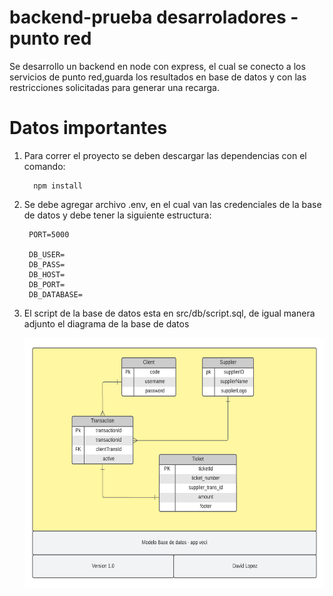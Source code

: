 ﻿# backend-prueba desarroladores - punto red
 
 Se desarrollo un backend en node con express, el cual se conecto a los servicios de punto red,guarda los resultados en base de datos y con las restricciones solicitadas para generar una recarga. 


# Datos importantes

1. Para correr el proyecto se deben descargar las dependencias con el comando:
                        
         npm install 
 
2. Se debe agregar archivo .env, en el cual van las credenciales de la base de datos y debe tener la siguiente estructura:

        PORT=5000

        DB_USER=
        DB_PASS=
        DB_HOST=
        DB_PORT=
        DB_DATABASE=
        
3. El script de la base de datos esta en src/db/script.sql, de igual manera adjunto el diagrama de la base de datos
 
     
    <img src="./readme-imgs/Modelo%20Base%20de%20datos.png" width="600" height="400">
